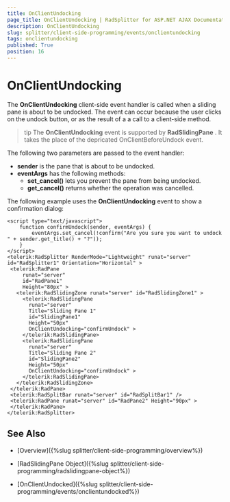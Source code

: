 ```yaml
---
title: OnClientUndocking
page_title: OnClientUndocking | RadSplitter for ASP.NET AJAX Documentation
description: OnClientUndocking
slug: splitter/client-side-programming/events/onclientundocking
tags: onclientundocking
published: True
position: 16
---
```


# OnClientUndocking

The **OnClientUndocking** client-side event handler is called when a sliding pane is about to be undocked. The event can occur because the user clicks on the undock button, or as the result of a a call to a client-side method.

>tip The **OnClientUndocking** event is supported by **RadSlidingPane** . It takes the place of the depricated OnClientBeforeUndock event.

The following two parameters are passed to the event handler:

* **sender** is the pane that is about to be undocked.
* **eventArgs** has the following methods:
	* **set_cancel()** lets you prevent the pane from being undocked.
	* **get_cancel()** returns whether the operation was cancelled.

The following example uses the **OnClientUndocking** event to show a confirmation dialog:

````ASP.NET	 
<script type="text/javascript">
	function confirmUndock(sender, eventArgs) {
		eventArgs.set_cancel(!confirm("Are you sure you want to undock " + sender.get_title() + "?"));
	}
</script>
<telerik:RadSplitter RenderMode="Lightweight" runat="server" id="RadSplitter1" Orientation="Horizontal" >
 <telerik:RadPane
	 runat="server"
	 id="RadPane1"
	 Height="80px" >
   <telerik:RadSlidingZone runat="server" id="RadSlidingZone1" >
	 <telerik:RadSlidingPane
	   runat="server"
	   Title="Sliding Pane 1"
	   id="SlidingPane1"
	   Height="50px"
	   OnClientUndocking="confirmUndock" >
	 </telerik:RadSlidingPane>
	 <telerik:RadSlidingPane
	   runat="server"
	   Title="Sliding Pane 2"
	   id="SlidingPane2"
	   Height="50px"
	   OnClientUndocking="confirmUndock" >
	 </telerik:RadSlidingPane>
   </telerik:RadSlidingZone>
 </telerik:RadPane>
 <telerik:RadSplitBar runat="server" id="RadSplitBar1" />
 <telerik:RadPane runat="server" id="RadPane2" Height="90px" >
 </telerik:RadPane>
</telerik:RadSplitter> 			
````



## See Also

 * [Overview]({%slug splitter/client-side-programming/overview%})

 * [RadSlidingPane Object]({%slug splitter/client-side-programming/radslidingpane-object%})

 * [OnClientUndocked]({%slug splitter/client-side-programming/events/onclientundocked%})
